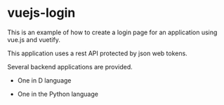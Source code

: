 # vuejs-login

This is an example of how to create a login page for an application using vue.js and vuetify.

This application uses a rest API protected by json web tokens.

Several backend applications are provided.

* One in D language

* One in the Python language
